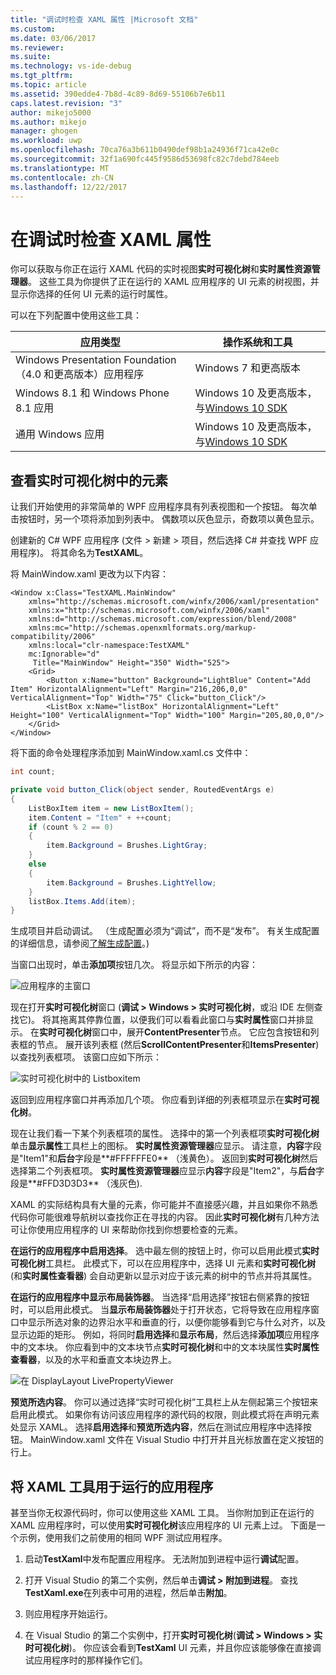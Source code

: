 ```yaml
---
title: "调试时检查 XAML 属性 |Microsoft 文档"
ms.custom: 
ms.date: 03/06/2017
ms.reviewer: 
ms.suite: 
ms.technology: vs-ide-debug
ms.tgt_pltfrm: 
ms.topic: article
ms.assetid: 390edde4-7b8d-4c89-8d69-55106b7e6b11
caps.latest.revision: "3"
author: mikejo5000
ms.author: mikejo
manager: ghogen
ms.workload: uwp
ms.openlocfilehash: 70ca76a3b611b0490def98b1a24936f71ca42e0c
ms.sourcegitcommit: 32f1a690fc445f9586d53698fc82c7debd784eeb
ms.translationtype: MT
ms.contentlocale: zh-CN
ms.lasthandoff: 12/22/2017
---
```

# <a name="inspect-xaml-properties-while-debugging"></a>在调试时检查 XAML 属性
你可以获取与你正在运行 XAML 代码的实时视图**实时可视化树**和**实时属性资源管理器**。 这些工具为你提供了正在运行的 XAML 应用程序的 UI 元素的树视图，并显示你选择的任何 UI 元素的运行时属性。  
  
 可以在下列配置中使用这些工具：  
  
|应用类型|操作系统和工具|  
|-----------------|--------------------------------|  
|Windows Presentation Foundation（4.0 和更高版本）应用程序|Windows 7 和更高版本|  
|Windows 8.1 和 Windows Phone 8.1 应用|Windows 10 及更高版本，与[Windows 10 SDK](https://dev.windows.com/en-us/downloads/windows-10-sdk)|  
|通用 Windows 应用|Windows 10 及更高版本，与[Windows 10 SDK](https://dev.windows.com/en-us/downloads/windows-10-sdk)|  
  
## <a name="looking-at-elements-in-the-live-visual-tree"></a>查看实时可视化树中的元素  
 让我们开始使用的非常简单的 WPF 应用程序具有列表视图和一个按钮。 每次单击按钮时，另一个项将添加到列表中。 偶数项以灰色显示，奇数项以黄色显示。  
  
 创建新的 C# WPF 应用程序 (文件 > 新建 > 项目，然后选择 C# 并查找 WPF 应用程序)。 将其命名为**TestXAML**。  
  
 将 MainWindow.xaml 更改为以下内容：  
  
```xaml  
<Window x:Class="TestXAML.MainWindow"  
    xmlns="http://schemas.microsoft.com/winfx/2006/xaml/presentation"  
    xmlns:x="http://schemas.microsoft.com/winfx/2006/xaml"  
    xmlns:d="http://schemas.microsoft.com/expression/blend/2008"  
    xmlns:mc="http://schemas.openxmlformats.org/markup-compatibility/2006"  
    xmlns:local="clr-namespace:TestXAML"  
    mc:Ignorable="d"  
     Title="MainWindow" Height="350" Width="525">  
    <Grid>  
        <Button x:Name="button" Background="LightBlue" Content="Add Item" HorizontalAlignment="Left" Margin="216,206,0,0" VerticalAlignment="Top" Width="75" Click="button_Click"/>  
        <ListBox x:Name="listBox" HorizontalAlignment="Left" Height="100" VerticalAlignment="Top" Width="100" Margin="205,80,0,0"/>  
    </Grid>  
</Window>  
```  
  
 将下面的命令处理程序添加到 MainWindow.xaml.cs 文件中：  
  
```csharp 
int count;

private void button_Click(object sender, RoutedEventArgs e)  
{  
    ListBoxItem item = new ListBoxItem();  
    item.Content = "Item" + ++count;  
    if (count % 2 == 0)  
    {  
        item.Background = Brushes.LightGray;  
    }  
    else  
    {  
        item.Background = Brushes.LightYellow;  
    }  
    listBox.Items.Add(item);  
}  
```  
  
 生成项目并启动调试。 （生成配置必须为“调试”，而不是“发布”。 有关生成配置的详细信息，请参阅[了解生成配置](../ide/understanding-build-configurations.md)。)  
  
 当窗口出现时，单击**添加项**按钮几次。 将显示如下所示的内容：  
  
 ![应用程序的主窗口](../debugger/media/livevisualtree-app.png "LiveVIsualTree 应用")  
  
 现在打开**实时可视化树**窗口 (**调试 > Windows > 实时可视化树**，或沿 IDE 左侧查找它)。 将其拖离其停靠位置，以便我们可以看看此窗口与**实时属性**窗口并排显示。 在**实时可视化树**窗口中，展开**ContentPresenter**节点。 它应包含按钮和列表框的节点。 展开该列表框 (然后**ScrollContentPresenter**和**ItemsPresenter**) 以查找列表框项。 该窗口应如下所示：  
  
 ![实时可视化树中的 Listboxitem](../debugger/media/livevisualtree-listboxitems.png "LiveVisualTree Listboxitem")  
  
 返回到应用程序窗口并再添加几个项。 你应看到详细的列表框项显示在**实时可视化树**。  
  
 现在让我们看一下某个列表框项的属性。 选择中的第一个列表框项**实时可视化树**单击**显示属性**工具栏上的图标。 **实时属性资源管理器**应显示。 请注意，**内容**字段是"Item1"和**后台**字段是**#FFFFFFE0** （浅黄色）。 返回到**实时可视化树**然后选择第二个列表框项。 **实时属性资源管理器**应显示**内容**字段是"Item2"，与**后台**字段是**#FFD3D3D3** （浅灰色).  
  
 XAML 的实际结构具有大量的元素，你可能并不直接感兴趣，并且如果你不熟悉代码你可能很难导航树以查找你正在寻找的内容。 因此**实时可视化树**有几种方法可让你使用应用程序的 UI 来帮助你找到你想要检查的元素。  
  
 **在运行的应用程序中启用选择**。 选中最左侧的按钮上时，你可以启用此模式**实时可视化树**工具栏。 此模式下，可以在应用程序中，选择 UI 元素和**实时可视化树**(和**实时属性查看器**) 会自动更新以显示对应于该元素的树中的节点并将其属性。  
  
 **在运行的应用程序中显示布局装饰器**。 当选择“启用选择”按钮右侧紧靠的按钮时，可以启用此模式。 当**显示布局装饰器**处于打开状态，它将导致在应用程序窗口中显示所选对象的边界沿水平和垂直的行，以便你能够看到它与什么对齐，以及显示边距的矩形。 例如，将同时**启用选择**和**显示布局**，然后选择**添加项**应用程序中的文本块。 你应看到中的文本块节点**实时可视化树**和中的文本块属性**实时属性查看器**，以及的水平和垂直文本块边界上。  
  
 ![在 DisplayLayout LivePropertyViewer](../debugger/media/livevisualtreelivepropertyviewer-displaylayout.png "LiveVisualTreeLivePropertyViewer DisplayLayout")  
  
 **预览所选内容**。 你可以通过选择“实时可视化树”工具栏上从左侧起第三个按钮来启用此模式。 如果你有访问该应用程序的源代码的权限，则此模式将在声明元素处显示 XAML。 选择**启用选择**和**预览所选内容**，然后在测试应用程序中选择按钮。 MainWindow.xaml 文件在 Visual Studio 中打开并且光标放置在定义按钮的行上。  
  
## <a name="using-xaml-tools-with-running-applications"></a>将 XAML 工具用于运行的应用程序  
 甚至当你无权源代码时，你可以使用这些 XAML 工具。 当你附加到正在运行的 XAML 应用程序时，可以使用**实时可视化树**该应用程序的 UI 元素上过。 下面是一个示例，使用我们之前使用的相同 WPF 测试应用程序。  
  
1.  启动**TestXaml**中发布配置应用程序。 无法附加到进程中运行**调试**配置。  
  
2.  打开 Visual Studio 的第二个实例，然后单击**调试 > 附加到进程**。 查找**TestXaml.exe**在列表中可用的进程，然后单击**附加**。  
  
3.  则应用程序开始运行。  
  
4.  在 Visual Studio 的第二个实例中，打开**实时可视化树**(**调试 > Windows > 实时可视化树**)。 你应该会看到**TestXaml** UI 元素，并且你应该能够像在直接调试应用程序时的那样操作它们。